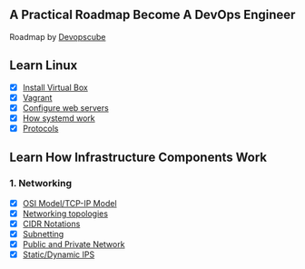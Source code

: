 ## A Practical Roadmap Become A DevOps Engineer 
Roadmap by [Devopscube](https://www.devopscube.com/)

## Learn Linux

- [x] [Install Virtual Box](learn-linux/virtual-box.md) 
- [x] [Vagrant](learn-linux/vagrant.md) 
- [x] [Configure web servers](learn-linux/nginx.md) 
- [x] [How systemd work](learn-linux/systemd-works.md) 
- [x] [Protocols](learn-linux/protocols.md) 

## Learn How Infrastructure Components Work

### 1. Networking

- [x] [OSI Model/TCP-IP Model](infrastructure-component/osi-model.md) 
- [x] [Networking topologies](infrastructure-component/networking-topologies.md) 
- [x] [CIDR Notations](infrastructure-component/cidr-notations.md) 
- [x] [Subnetting](infrastructure-component/subnetting.md) 
- [x] [Public and Private Network](infrastructure-component/public-network-and-private-network.md) 
- [x] [Static/Dynamic IPS](infrastructure-component/static-or-dynamic-ips.md) 
